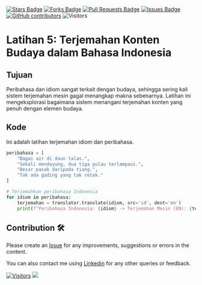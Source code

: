 <a href="https://github.com/drshahizan/special-topic-data-engineering/stargazers"><img src="https://img.shields.io/github/stars/drshahizan/special-topic-data-engineering" alt="Stars Badge"/></a>
<a href="https://github.com/drshahizan/special-topic-data-engineering/network/members"><img src="https://img.shields.io/github/forks/drshahizan/special-topic-data-engineering" alt="Forks Badge"/></a>
<a href="https://github.com/drshahizan/special-topic-data-engineering/pulls"><img src="https://img.shields.io/github/issues-pr/drshahizan/special-topic-data-engineering" alt="Pull Requests Badge"/></a>
<a href="https://github.com/drshahizan/special-topic-data-engineering/issues"><img src="https://img.shields.io/github/issues/drshahizan/special-topic-data-engineering" alt="Issues Badge"/></a>
<a href="https://github.com/drshahizan/special-topic-data-engineering/graphs/contributors"><img alt="GitHub contributors" src="https://img.shields.io/github/contributors/drshahizan/special-topic-data-engineering?color=2b9348"></a>
![Visitors](https://api.visitorbadge.io/api/visitors?path=https%3A%2F%2Fgithub.com%2Fdrshahizan%2Fspecial-topic-data-engineering&labelColor=%23d9e3f0&countColor=%23697689&style=flat)

# Latihan 5: **Terjemahan Konten Budaya dalam Bahasa Indonesia**
## Tujuan
Peribahasa dan idiom sangat terkait dengan budaya, sehingga sering kali sistem terjemahan mesin gagal menangkap makna sebenarnya. Latihan ini mengeksplorasi bagaimana sistem menangani terjemahan konten yang penuh dengan elemen budaya.

## Kode
Ini adalah latihan terjemahan idiom dan peribahasa.

```python
peribahasa = [
    "Bagai air di daun talas.",
    "Sekali mendayung, dua tiga pulau terlampaui.",
    "Besar pasak daripada tiang.",
    "Tak ada gading yang tak retak."
]

# Terjemahkan peribahasa Indonesia
for idiom in peribahasa:
    terjemahan = translator.translate(idiom, src='id', dest='en')
    print(f"Peribahasa Indonesia: {idiom} -> Terjemahan Mesin (EN): {terjemahan.text}")
```


## Contribution 🛠️
Please create an [Issue](https://github.com/drshahizan/special-topic-data-engineering/issues) for any improvements, suggestions or errors in the content.

You can also contact me using [Linkedin](https://www.linkedin.com/in/drshahizan/) for any other queries or feedback.

[![Visitors](https://api.visitorbadge.io/api/visitors?path=https%3A%2F%2Fgithub.com%2Fdrshahizan&labelColor=%23697689&countColor=%23555555&style=plastic)](https://visitorbadge.io/status?path=https%3A%2F%2Fgithub.com%2Fdrshahizan)
![](https://hit.yhype.me/github/profile?user_id=81284918)
